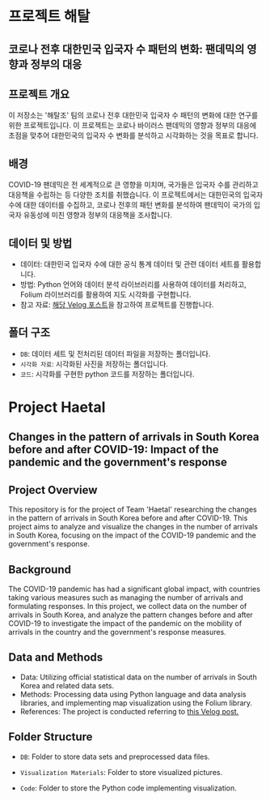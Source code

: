 # 프로젝트 해탈
## 코로나 전후 대한민국 입국자 수 패턴의 변화: 팬데믹의 영향과 정부의 대응

## 프로젝트 개요
이 저장소는 '해탈조' 팀의 코로나 전후 대한민국 입국자 수 패턴의 변화에 대한 연구를 위한 프로젝트입니다.
이 프로젝트는 코로나 바이러스 팬데믹의 영향과 정부의 대응에 초점을 맞추어 대한민국의 입국자 수 변화를 분석하고 시각화하는 것을 목표로 합니다.

## 배경
COVID-19 팬데믹은 전 세계적으로 큰 영향을 미치며, 국가들은 입국자 수를 관리하고 대응책을 수립하는 등 다양한 조치를 취했습니다.
이 프로젝트에서는 대한민국의 입국자 수에 대한 데이터를 수집하고,
코로나 전후의 패턴 변화를 분석하여 팬데믹이 국가의 입국자 유동성에 미친 영향과 정부의 대응책을 조사합니다.

## 데이터 및 방법
- 데이터: 대한민국 입국자 수에 대한 공식 통계 데이터 및 관련 데이터 세트를 활용합니다.
- 방법: Python 언어와 데이터 분석 라이브러리를 사용하여 데이터를 처리하고, Folium 라이브러리를 활용하여 지도 시각화를 구현합니다.
- 참고 자료: [해당 Velog 포스트](https://velog.io/@metafring/%EC%BD%94%EB%A1%9C%EB%82%98-%EC%A0%84%ED%9B%84-%EB%8C%80%ED%95%9C%EB%AF%BC%EA%B5%AD-%EC%9E%85%EA%B5%AD%EC%9E%90-%EC%88%98-%EB%B3%80%ED%99%94-%ED%8C%AC%EB%8D%B0%EB%AF%B9%EC%9D%98-%EC%98%81%ED%96%A5%EA%B3%BC-%EC%A0%95%EB%B6%80%EC%9D%98-%EB%8C%80%EC%9D%91)을 참고하여 프로젝트를 진행합니다.

## 폴더 구조
- `DB`: 데이터 세트 및 전처리된 데이터 파일을 저장하는 폴더입니다.
- `시각화 자료`: 시각화된 사진을 저장하는 폴더입니다.
- `코드`: 시각화를 구현한 python 코드를 저장하는 폴더입니다.



# Project Haetal
## Changes in the pattern of arrivals in South Korea before and after COVID-19: Impact of the pandemic and the government's response

## Project Overview
This repository is for the project of Team 'Haetal' researching the changes in the pattern of arrivals in South Korea before and after COVID-19. This project aims to analyze and visualize the changes in the number of arrivals in South Korea, focusing on the impact of the COVID-19 pandemic and the government's response.

## Background
The COVID-19 pandemic has had a significant global impact, with countries taking various measures such as managing the number of arrivals and formulating responses. In this project, we collect data on the number of arrivals in South Korea, and analyze the pattern changes before and after COVID-19 to investigate the impact of the pandemic on the mobility of arrivals in the country and the government's response measures.

## Data and Methods
- Data: Utilizing official statistical data on the number of arrivals in South Korea and related data sets.
- Methods: Processing data using Python language and data analysis libraries, and implementing map visualization using the Folium library.
- References: The project is conducted referring to [this Velog post.](https://velog.io/@wood1798/%EC%BD%94%EB%A1%9C%EB%82%98-%EC%A0%84%ED%9B%84-%EB%8C%80%ED%95%9C%EB%AF%BC%EA%B5%AD-%EC%9E%85%EA%B5%AD%EC%9E%90-%EC%88%98-%ED%8C%A8%ED%84%B4%EC%9D%98-%EB%B3%80%ED%99%94-%ED%8C%AC%EB%8D%B0%EB%AF%B9%EC%9D%98-%EC%98%81%ED%96%A5%EA%B3%BC-%EC%A0%95%EB%B6%80%EC%9D%98-%EB%8C%80%EC%9D%91)

## Folder Structure
- `DB`: Folder to store data sets and preprocessed data files.

- `Visualization Materials`: Folder to store visualized pictures.

- `Code`: Folder to store the Python code implementing visualization.


